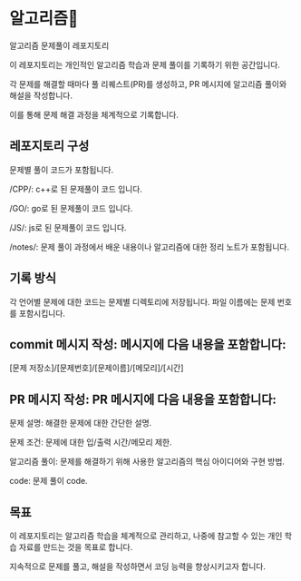 # 알고리즘📝

알고리즘 문제풀이 레포지토리

이 레포지토리는 개인적인 알고리즘 학습과 문제 풀이를 기록하기 위한 공간입니다.

각 문제를 해결할 때마다 풀 리퀘스트(PR)를 생성하고, PR 메시지에 알고리즘 풀이와 해설을 작성합니다. 

이를 통해 문제 해결 과정을 체계적으로 기록합니다.

## 레포지토리 구성
문제별 풀이 코드가 포함됩니다.

/CPP/: c++로 된 문제풀이 코드 입니다.

/GO/: go로 된 문제풀이 코드 입니다.

/JS/: js로 된 문제풀이 코드 입니다.

/notes/: 문제 풀이 과정에서 배운 내용이나 알고리즘에 대한 정리 노트가 포함됩니다.

## 기록 방식
각 언어별 문제에 대한 코드는 문제별 디렉토리에 저장됩니다. 파일 이름에는 문제 번호를 포함시킵니다.

## commit 메시지 작성: 메시지에 다음 내용을 포함합니다:
[문제 저장소]/[문제번호]/[문제이름]/[메모리]/[시간]

## PR 메시지 작성: PR 메시지에 다음 내용을 포함합니다:
문제 설명: 해결한 문제에 대한 간단한 설명.

문제 조건: 문제에 대한 입/출력 시간/메모리 제한.

알고리즘 풀이: 문제를 해결하기 위해 사용한 알고리즘의 핵심 아이디어와 구현 방법.

code: 문제 풀이 code.

## 목표
이 레포지토리는 알고리즘 학습을 체계적으로 관리하고, 나중에 참고할 수 있는 개인 학습 자료를 만드는 것을 목표로 합니다. 

지속적으로 문제를 풀고, 해설을 작성하면서 코딩 능력을 향상시키고자 합니다.


